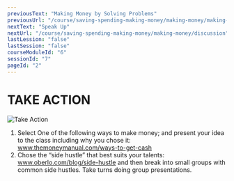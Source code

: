 ```yaml
---
previousText: "Making Money by Solving Problems"
previousUrl: "/course/saving-spending-making-money/making-money/making-money-by-solving-problems"
nextText: "Speak Up"
nextUrl: "/course/saving-spending-making-money/making-money/discussion"
lastLession: "false"
lastSession: "false"
courseModuleId: "6"
sessionId: "7"
pageId: "2"
---
```



# TAKE ACTION
![Take Action](/assets/img/take-action.jpg)

1. Select One of the following ways to make money; and present your idea to the class including why you chose it:
<a href="https://www.themoneymanual.com/ways-to-get-cash/" target="_blank">www.themoneymanual.com/ways-to-get-cash</a>
2. Chose the “side hustle” that best suits your talents: <a href="https://www.oberlo.com/blog/side-hustle" target="_blank">www.oberlo.com/blog/side-hustle</a> and then break into small groups with common side hustles. Take turns doing group presentations.  

